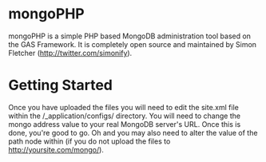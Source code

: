 mongoPHP
========

mongoPHP is a simple PHP based MongoDB administration tool based on the GAS Framework. It is completely open source and maintained by Simon Fletcher (http://twitter.com/simonify).

Getting Started
===============

Once you have uploaded the files you will need to edit the site.xml file within the /_application/configs/ directory. You will need to change the mongo address value to your real MongoDB server's URL. Once this is done, you're good to go. Oh and you may also need to alter the value of the path node within <application> (if you do not upload the files to http://yoursite.com/mongo/).